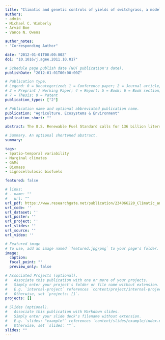 ```yaml
---
title: "Climatic and genetic controls of yields of switchgrass, a model bioenergy species"
authors:
- admin
- Michael C. Wimberly
- Arvid Boe
- Vance N. Owens

author_notes:
- "Corresponding Author"

date: "2012-01-01T00:00:00Z"
doi: "10.1016/j.agee.2011.10.017"

# Schedule page publish date (NOT publication's date).
publishDate: "2012-01-01T00:00:00Z"

# Publication type.
# Legend: 0 = Uncategorized; 1 = Conference paper; 2 = Journal article;
# 3 = Preprint / Working Paper; 4 = Report; 5 = Book; 6 = Book section;
# 7 = Thesis; 8 = Patent
publication_types: ["2"]

# Publication name and optional abbreviated publication name.
publication: "Agriculture, Ecosystems & Environment"
publication_short: ""

abstract: The U.S. Renewable Fuel Standard calls for 136 billion liters of renewable fuels production by 2022. Switchgrass (Panicum virgatum L.) has emerged as a leading candidate to be developed as a bioenergy feedstock. To reach biofuel production goals in a sustainable manner, more information is needed to characterize potential production rates of switchgrass. We used switchgrass yield data and general additive models (GAMs) to model lowland and upland switchgrass yield as nonlinear functions of climate and environmental variables. We used the GAMs and a 39-year climate dataset to assess the spatio-temporal variability in switchgrass yield due to climate variables alone. Variables associated with fertilizer application, genetics, precipitation, and management practices were the most important for explaining variability in switchgrass yield. The relationship of switchgrass yield with climate variables was different for upland than lowland cultivars. The spatio-temporal analysis showed that considerable variability in switchgrass yields can occur due to climate variables alone. The highest switchgrass yields with the lowest variability occurred primarily in the Corn Belt region, suggesting that prime cropland regions are the best suited for a constant and high switchgrass biomass yield. Given that much lignocellulosic feedstock production will likely occur in regions with less suitable climates for agriculture, interannual variability in yields should be expected and incorporated into operational planning.

# Summary. An optional shortened abstract.
summary: 

tags:
- Spatio-temporal variability
- Marginal climates
- GAMs
- Biomass
- Lignocellulosic biofuels

featured: false

# links:
# - name: ""
#   url: ""
url_pdf: https://www.researchgate.net/publication/234066220_Climatic_and_genetic_controls_of_yields_of_switchgrass_a_model_bioenergy_species
url_code: ''
url_dataset: ''
url_poster: ''
url_project: ''
url_slides: ''
url_source: ''
url_video: ''

# Featured image
# To use, add an image named `featured.jpg/png` to your page's folder. 
image:
  caption: 
  focal_point: ""
  preview_only: false

# Associated Projects (optional).
#   Associate this publication with one or more of your projects.
#   Simply enter your project's folder or file name without extension.
#   E.g. `internal-project` references `content/project/internal-project/index.md`.
#   Otherwise, set `projects: []`.
projects: []

# Slides (optional).
#   Associate this publication with Markdown slides.
#   Simply enter your slide deck's filename without extension.
#   E.g. `slides: "example"` references `content/slides/example/index.md`.
#   Otherwise, set `slides: ""`.
slides: ""
---
```



